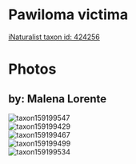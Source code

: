 
Pawiloma victima
================
  
[iNaturalist taxon id: 424256](https://www.inaturalist.org/taxa/424256)
# Photos

## by: Malena Lorente
  
![taxon159199547](https://inaturalist-open-data.s3.amazonaws.com/photos/170604515/medium.jpeg)  
![taxon159199429](https://inaturalist-open-data.s3.amazonaws.com/photos/170604450/medium.jpeg)  
![taxon159199467](https://inaturalist-open-data.s3.amazonaws.com/photos/170604467/medium.jpeg)  
![taxon159199499](https://inaturalist-open-data.s3.amazonaws.com/photos/170604480/medium.jpeg)  
![taxon159199534](https://inaturalist-open-data.s3.amazonaws.com/photos/170604498/medium.jpeg)
